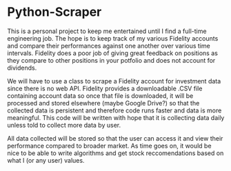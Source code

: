 # Python-Scraper

  This is a personal project to keep me entertained until I find a full-time engineering job. The hope is to keep track of my various Fidelity accounts and compare 
 their performances against one another over various time intervals. 
 Fidelity does a poor job of giving great feedback on positions as they
 compare to other positions in your potfolio and does not account for
 dividends.
 
 We will have to use a class to scrape a Fidelity account for investment 
 data since there is no web API. Fidelity provides a downloadable .CSV 
 file containing account data so once that file is downloaded, it will 
 be processed and stored elsewhere (maybe Google Drive?) so that the
 collected data is persistent and therefore code runs faster and data
 is more meaningful. This code will be written with hope that it is 
 collecting data daily unless told to collect more data by user.
 
 All data collected will be stored so that the user can access it and
 view their performance compared to broader market. As time goes on, it
 would be nice to be able to write algorithms and get stock reccomendations
 based on what I (or any user) values.

